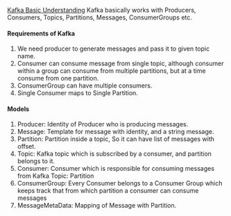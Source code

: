 [Kafka Basic Understanding](https://www.youtube.com/watch?v=ZJJHm_bd9Zo&t=2s&ab_channel=PiyushGarg)
Kafka basically works with Producers, Consumers, Topics, Partitions, Messages, ConsumerGroups etc.

#### Requirements of Kafka
1. We need producer to generate messages and pass it to given topic name.
2. Consumer can consume message from single topic, although consumer within a group can consume from multiple partitions, but 
at a time consume from one partition. 
3. ConsumerGroup can have multiple consumers. 
4. Single Consumer maps to Single Partition.


#### Models
1. Producer: Identity of Producer who is producing messages.
2. Message:  Template for message with identity, and a string message.
3. Partition: Partition inside a topic, So it can have list of messages with offset.
4. Topic:   Kafka topic which is subscribed by a consumer, and partition belongs to it.
5. Consumer:  Consumer which is responsible for consuming messages from Kafka Topic: Partition
6. ConsumerGroup: Every Consumer belongs to a Consumer Group which keeps track that from which partition a consumer can
                  consume messages
7. MessageMetaData: Mapping of Message with Partition.




